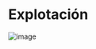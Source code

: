 # Explotación

![image](https://github.com/Dani-ITB24/Proyecto-Final/assets/160489903/36902761-cfea-480e-b6d8-70955cf33222)

